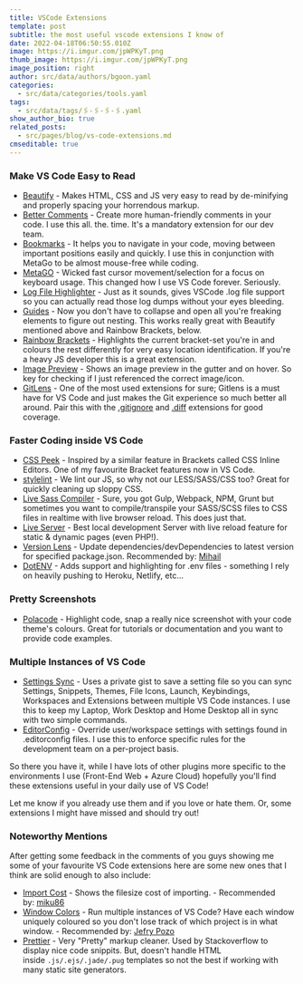 ```yaml
---
title: VSCode Extensions
template: post
subtitle: the most useful vscode extensions I know of
date: 2022-04-18T06:50:55.010Z
image: https://i.imgur.com/jpWPKyT.png
thumb_image: https://i.imgur.com/jpWPKyT.png
image_position: right
author: src/data/authors/bgoon.yaml
categories:
  - src/data/categories/tools.yaml
tags:
  - src/data/tags/🖇-🖇-🖇-🖇.yaml
show_author_bio: true
related_posts:
  - src/pages/blog/vs-code-extensions.md
cmseditable: true
---
```


<!--StartFragment-->

### Make VS Code Easy to Read

- [Beautify](https://marketplace.visualstudio.com/items?itemName=HookyQR.beautify) - Makes HTML, CSS and JS very easy to read by de-minifying and properly spacing your horrendous markup.
- [Better Comments](https://marketplace.visualstudio.com/items?itemName=aaron-bond.better-comments) - Create more human-friendly comments in your code. I use this all. the. time. It's a mandatory extension for our dev team.
- [Bookmarks](https://marketplace.visualstudio.com/items?itemName=alefragnani.Bookmarks) - It helps you to navigate in your code, moving between important positions easily and quickly. I use this in conjunction with MetaGo to be almost mouse-free while coding.
- [MetaGO](https://marketplace.visualstudio.com/items?itemName=metaseed.metago) - Wicked fast cursor movement/selection for a focus on keyboard usage. This changed how I use VS Code forever. Seriously.
- [Log File Highlighter](https://marketplace.visualstudio.com/items?itemName=emilast.LogFileHighlighter) - Just as it sounds, gives VSCode .log file support so you can actually read those log dumps without your eyes bleeding.
- [Guides](https://marketplace.visualstudio.com/items?itemName=spywhere.guides) - Now you don't have to collapse and open all you're freaking elements to figure out nesting. This works really great with Beautify mentioned above and Rainbow Brackets, below.
- [Rainbow Brackets](https://marketplace.visualstudio.com/items?itemName=2gua.rainbow-brackets) - Highlights the current bracket-set you're in and colours the rest differently for very easy location identification. If you're a heavy JS developer this is a great extension.
- [Image Preview](https://marketplace.visualstudio.com/items?itemName=kisstkondoros.vscode-gutter-preview) - Shows an image preview in the gutter and on hover. So key for checking if I just referenced the correct image/icon.
- [GitLens](https://marketplace.visualstudio.com/items?itemName=eamodio.gitlens) - One of the most used extensions for sure; Gitlens is a must have for VS Code and just makes the Git experience so much better all around. Pair this with the [.gitignore](https://marketplace.visualstudio.com/items?itemName=codezombiech.gitignore) and [.diff](https://marketplace.visualstudio.com/items?itemName=rafaelmaiolla.diff) extensions for good coverage.

### Faster Coding inside VS Code

- [CSS Peek](https://marketplace.visualstudio.com/items?itemName=pranaygp.vscode-css-peek) - Inspired by a similar feature in Brackets called CSS Inline Editors. One of my favourite Bracket features now in VS Code.
- [stylelint](https://marketplace.visualstudio.com/items?itemName=shinnn.stylelint) - We lint our JS, so why not our LESS/SASS/CSS too? Great for quickly cleaning up sloppy CSS.
- [Live Sass Compiler](https://marketplace.visualstudio.com/items?itemName=ritwickdey.live-sass) - Sure, you got Gulp, Webpack, NPM, Grunt but sometimes you want to compile/transpile your SASS/SCSS files to CSS files in realtime with live browser reload. This does just that.
- [Live Server](https://marketplace.visualstudio.com/items?itemName=ritwickdey.LiveServer) - Best local development Server with live reload feature for static & dynamic pages (even PHP!).
- [Version Lens](https://marketplace.visualstudio.com/items?itemName=pflannery.vscode-versionlens) - Update dependencies/devDependencies to latest version for specified package.json. Recommended by: [Mihail](https://dev.to/qm3ster)
- [DotENV](https://marketplace.visualstudio.com/items?itemName=mikestead.dotenv) - Adds support and highlighting for .env files - something I rely on heavily pushing to Heroku, Netlify, etc...

### Pretty Screenshots

- [Polacode](https://marketplace.visualstudio.com/items?itemName=pnp.polacode) - Highlight code, snap a really nice screenshot with your code theme's colours. Great for tutorials or documentation and you want to provide code examples.

### Multiple Instances of VS Code

- [Settings Sync](https://marketplace.visualstudio.com/items?itemName=Shan.code-settings-sync) - Uses a private gist to save a setting file so you can sync Settings, Snippets, Themes, File Icons, Launch, Keybindings, Workspaces and Extensions between multiple VS Code instances. I use this to keep my Laptop, Work Desktop and Home Desktop all in sync with two simple commands.
- [EditorConfig](https://marketplace.visualstudio.com/items?itemName=EditorConfig.EditorConfig) - Override user/workspace settings with settings found in .editorconfig files. I use this to enforce specific rules for the development team on a per-project basis.

So there you have it, while I have lots of other plugins more specific to the environments I use (Front-End Web + Azure Cloud) hopefully you'll find these extensions useful in your daily use of VS Code!

Let me know if you already use them and if you love or hate them. Or, some extensions I might have missed and should try out!

### Noteworthy Mentions

After getting some feedback in the comments of you guys showing me some of your favourite VS Code extensions here are some new ones that I think are solid enough to also include:

- [Import Cost](https://marketplace.visualstudio.com/items?itemName=wix.vscode-import-cost) - Shows the filesize cost of importing. - Recommended by: [miku86](https://dev.to/miku86)
- [Window Colors](https://marketplace.visualstudio.com/items?itemName=stuart.unique-window-colors) - Run multiple instances of VS Code? Have each window uniquely coloured so you don't lose track of which project is in what window. - Recommended by: [Jefry Pozo](https://dev.to/jefrypozo)
- [Prettier](https://github.com/prettier/prettier-vscode) - Very "Pretty" markup cleaner. Used by Stackoverflow to display nice code snippits. But, doesn't handle HTML inside `.js/.ejs/.jade/.pug` templates so not the best if working with many static site generators.

<!--EndFragment-->
